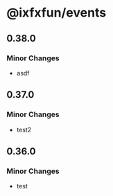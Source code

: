 # @ixfxfun/events

## 0.38.0

### Minor Changes

- asdf

## 0.37.0

### Minor Changes

- test2

## 0.36.0

### Minor Changes

- test
